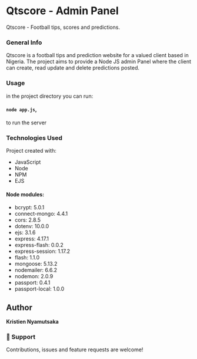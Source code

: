 # Qtscore - Admin Panel
Qtscore - Football tips, scores and predictions.

### General Info
Qtscore is a football tips and prediction website for a valued client based in Nigeria. The project aims to provide a Node JS admin Panel where the client can create, read update and delete predictions posted.

### Usage
in the project directory you can run:

#### ```node app.js```,
to run the server

### Technologies Used
Project created with:
* JavaScript
* Node
* NPM
* EJS

#### Node modules:
* bcrypt: 5.0.1
* connect-mongo: 4.4.1
* cors: 2.8.5
* dotenv: 10.0.0
* ejs: 3.1.6
* express: 4.17.1
* express-flash: 0.0.2
* express-session: 1.17.2
* flash: 1.1.0
* mongoose: 5.13.2
* nodemailer: 6.6.2
* nodemon: 2.0.9
* passport: 0.4.1
* passport-local: 1.0.0

## Author
**Kristien Nyamutsaka**

### 🤝 Support
Contributions, issues and feature requests are welcome!


